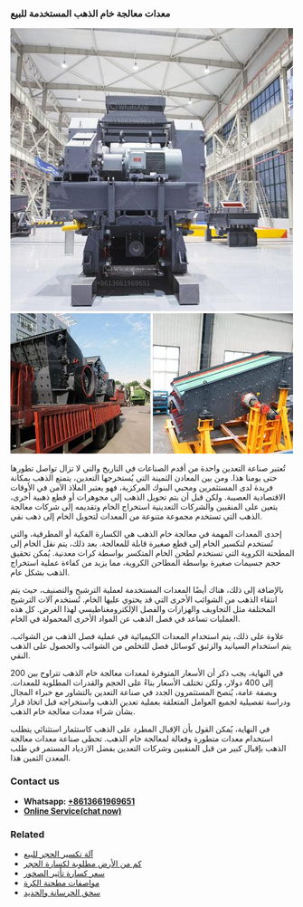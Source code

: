 <h3>معدات معالجة خام الذهب المستخدمة للبيع</h3><img src='1701854287.jpg' alt=''><p>تُعتبر صناعة التعدين واحدة من أقدم الصناعات في التاريخ والتي لا تزال تواصل تطورها حتى يومنا هذا. ومن بين المعادن الثمينة التي يُستخرجها التعدين، يتمتع الذهب بمكانة فريدة لدى المستثمرين ومحبي البنوك المركزية، فهو يعتبر الملاذ الآمن في الأوقات الاقتصادية العصيبة. ولكن قبل أن يتم تحويل الذهب إلى مجوهرات أو قطع ذهبية أخرى، يتعين على المنقبين والشركات التعدينية استخراج الخام وتقديمه إلى شركات معالجة الذهب التي تستخدم مجموعة متنوعة من المعدات لتحويل الخام إلى ذهب نقي.</p><p>إحدى المعدات المهمة في معالجة خام الذهب هي الكسارة الفكية أو المطرقية، والتي تُستخدم لتكسير الخام إلى قطع صغيرة قابلة للمعالجة. بعد ذلك، يتم نقل الخام إلى المطحنة الكروية التي تستخدم لطحن الخام المتكسر بواسطة كرات معدنية. يُمكن تحقيق حجم جسيمات صغيرة بواسطة المطاحن الكروية، مما يزيد من كفاءة عملية استخراج الذهب بشكل عام.</p><p>بالإضافة إلى ذلك، هناك أيضًا المعدات المستخدمة لعملية الترشيح والتصنيف، حيث يتم انتقاء الذهب من الشوائب الأخرى التي قد يحتوي عليها الخام. تُستخدم آلات الترشيح المختلفة مثل التجاويف والهزازات والفصل الإلكترومغناطيسي لهذا الغرض. كل هذه العمليات تساعد في فصل الذهب عن المواد الأخرى المحمولة في الخام.</p><p>علاوة على ذلك، يتم استخدام المعدات الكيميائية في عملية فصل الذهب من الشوائب. يتم استخدام السيانيد والزئبق كوسائل فصل للتخلص من الشوائب والحصول على الذهب النقي.</p><p>في النهاية، يجب ذكر أن الأسعار المتوفرة لمعدات معالجة خام الذهب تتراوح بين 200 إلى 400 دولار، ولكن تختلف الأسعار بناءً على الحجم والقدرات المطلوبة للمعدات. وبصفة عامة، يُنصح المستثمرون الجدد في صناعة التعدين بالتشاور مع خبراء المجال ودراسة تفصيلية لجميع العوامل المتعلقة بعملية تعدين الذهب واستخراجه قبل اتخاذ قرار بشأن شراء معدات معالجة خام الذهب.</p><p>في النهاية، يُمكن القول بأن الإقبال المطرد على الذهب كاستثمار استثنائي يتطلب استخدام معدات متطورة وفعالة لمعالجة خام الذهب. تحظى صناعة معدات معالجة الذهب بإقبال كبير من قبل المنقبين وشركات التعدين بفضل الازدياد المستمر في طلب المعدن الثمين هذا.</p><h3>Contact us</h3><ul><li><strong>Whatsapp:&nbsp;<a href="https://wa.me/8613661969651">+8613661969651</a></strong></li><li><a href="https://swt.shibang-china.com/?git&amp;zhl&amp;معدات معالجة خام الذهب المستخدمة للبيع"><strong>Online Service(chat now)</strong></a></li></ul><h3>Related</h3><ul><li><a href='آلة تكسير الحجر للبيع.md'>آلة تكسير الحجر للبيع</a></li><li><a href='كم من الأرض مطلوبة لكسارة الحجر.md'>كم من الأرض مطلوبة لكسارة الحجر</a></li><li><a href='سعر كسارة تأثير الصخور.md'>سعر كسارة تأثير الصخور</a></li><li><a href='مواصفات مطحنة الكرة.md'>مواصفات مطحنة الكرة</a></li><li><a href='سحق الخرسانة والحديد.md'>سحق الخرسانة والحديد</a></li></ul>